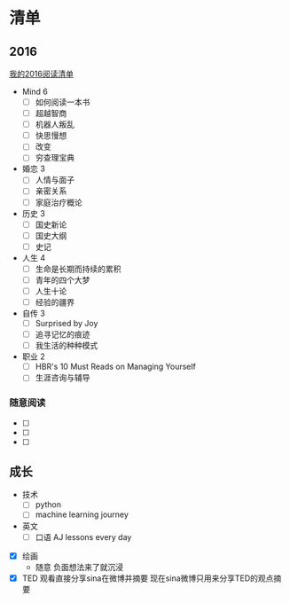 # 清单 #

## 2016 ##

[我的2016阅读清单](http://www.douban.com/doulist/43579318/)

- Mind 6
	- [ ] 如何阅读一本书
	- [ ] 超越智商
	- [ ] 机器人叛乱
	- [ ] 快思慢想
	- [ ] 改变
	- [ ] 穷查理宝典
- 婚恋 3 
	- [ ] 人情与面子
	- [ ] 亲密关系
	- [ ] 家庭治疗概论
- 历史 3
	- [ ] 国史新论
	- [ ] 国史大纲
	- [ ] 史记
- 人生 4
	- [ ] 生命是长期而持续的累积 
	- [ ] 青年的四个大梦
	- [ ] 人生十论
	- [ ] 经验的疆界
- 自传 3 
	- [ ] Surprised by Joy
	- [ ] 追寻记忆的痕迹
	- [ ] 我生活的种种模式
- 职业 2
	- [ ] HBR's 10 Must Reads on Managing Yourself 
	- [ ] 生涯咨询与辅导

### 随意阅读 ###

- [ ]
- [ ]
- [ ]

## 成长 ##

- 技术
	- [ ] python
	- [ ] machine learning journey
- 英文
	- [ ] 口语 AJ lessons every day
- [x] 绘画
	- 随意 负面想法来了就沉浸
- [x] TED 观看直接分享sina在微博并摘要 现在sina微博只用来分享TED的观点摘要
